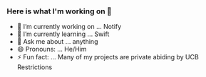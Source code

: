 ### Here is what I'm working on 👋

<!--
**matt-tsai/matt-tsai** is a ✨ _special_ ✨ repository because its `README.md` (this file) appears on your GitHub profile. -->

- 🔭 I’m currently working on ... Notify
- 🌱 I’m currently learning ... Swift
- 💬 Ask me about ... anything 
- 😄 Pronouns: ... He/Him
- ⚡ Fun fact: ... Many of my projects are private abiding by UCB Restrictions

